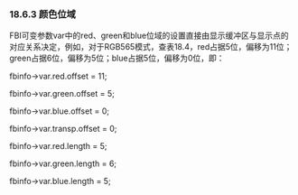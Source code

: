 ### 18.6.3 颜色位域

FBI可变参数var中的red、green和blue位域的设置直接由显示缓冲区与显示点的对应关系决定，例如，对于RGB565模式，查表18.4，red占据5位，偏移为11位；green占据6位，偏移为5位；blue占据5位，偏移为0位，即：

fbinfo->var.red.offset = 11; 
 
 fbinfo->var.green.offset = 5; 
 
 fbinfo->var.blue.offset = 0; 
 
 fbinfo->var.transp.offset = 0; 
 
 fbinfo->var.red.length = 5;



fbinfo->var.green.length = 6; 
 
 fbinfo->var.blue.length = 5;

